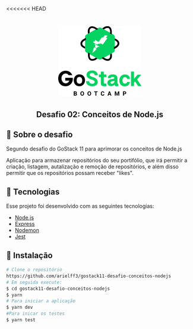 <<<<<<< HEAD
<h1 align="center">
  <img src=".github/readmeLogo.png" alt="GoStack">
</h1>

<h2 align="center">Desafio 02: Conceitos de Node.js</h2>


## 🚀 Sobre o desafio

<p>Segundo desafio do GoStack 11 para aprimorar os conceitos de Node.js</p>
<p>Aplicação para armazenar repositórios do seu portifólio, que irá permitir a criação, listagem, autalização e remoção de repositórios, e além disso permitir que os repositórios possam receber "likes".</p>

## 🔧 Tecnologias
<p>Esse projeto foi desenvolvido com as seguintes tecnologias:</p>

- [Node.js]()
- [Express]()
- [Nodemon]()
- [Jest]()

## 💾 Instalação

```bash
# Clone o repositório
https://github.com/arielff3/gostack11-desafio-conceitos-nodejs
# Em seguida execute:
$ cd gostack11-desafio-conceitos-nodejs
$ yarn
# Para iniciar a aplicação
$ yarn dev
#Para inicar os testes
$ yarn test